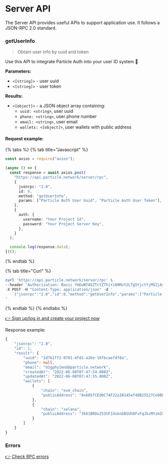 # Server API

The Server API provides useful APIs to support application use. It follows a JSON-RPC 2.0 standard.

### getUserInfo

> Obtain user info by uuid and token

Use this API to integrate Particle Auth into your user ID system :tada:

**Parameters:**

* `<[string]>` - user uuid
* `<[string]>` - user token

**Results:**

* `<[object]>` - a JSON object array containing:
  * `uuid: <string>`, user uuid
  * `phone: <string>`, user phone number
  * `email: <string>`, user email
  * `wallets: <[object]>`, user wallets with public address

#### Request example:

{% tabs %}
{% tab title="Javascript" %}
```typescript
const axios = require("axios");

(async () => {
  const response = await axios.post(
    "https://api.particle.network/server/rpc",
    {
      jsonrpc: "2.0",
      id: 0,
      method: "getUserInfo",
      params: ["Particle Auth User Uuid", "Particle Auth User Token"],
    },
    {
      auth: {
        username: "Your Project Id",
        password: "Your Project Server Key",
      },
    }
  );

  console.log(response.data);
})();
```
{% endtab %}

{% tab title="Curl" %}
```powershell
curl 'https://api.particle.network/server/rpc' \
--header 'Authorization: Basic YmEwNTA5ZTctZThiYi00MzY2LTg5YjctYjM5ZjAyYmNkMDg0OmNnZjE4YXNMbG9zSkJzZlZXbWxvNHNuZ2lFRVZzc1gzNHFlTUxmZzQ=' \
-X POST -H "Content-Type: application/json" -d '
    {"jsonrpc":"2.0","id":0,"method":"getUserInfo","params":["Particle Auth User Uuid", "Particle Auth User Token"]}
'
```
{% endtab %}
{% endtabs %}

[👉 Sign up/log in and create your project now](https://particle.network/#/login)

Response example:

```typescript
{
    "jsonrpc": "2.0", 
    "id": 1, 
    "result": {
        "uuid": "2d7b1ff2-0791-4fd2-a26e-16fbcaefdf8a", 
        "phone": null, 
        "email": "U1gphy1mnU@particle.network", 
        "createdAt": "2022-06-08T07:47:54.000Z", 
        "updatedAt": "2022-06-08T07:47:55.000Z", 
        "wallets": [
            {
                "chain": "evm_chain", 
                "publicAddress": "0x6D5fCEd0C74F22a1B145ef48B25527Ce9BF829bF"
            }, 
            {
                "chain": "solana", 
                "publicAddress": "3k61BRDo253SF1XuknbBSUh8FvFqJkcMYzmZuvMMhCC1"
            }
        ]
    }
}
```

### Errors

[👉](https://particle.network/#/login) [Check RPC errors](../../node-service/error-reference.md)
